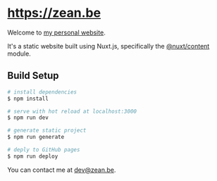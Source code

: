 # <https://zean.be>

Welcome to [my personal website](https://zean.be).

It's a static website built using Nuxt.js, specifically the [@nuxt/content](https://content.nuxtjs.org/) module.

## Build Setup

```bash
# install dependencies
$ npm install

# serve with hot reload at localhost:3000
$ npm run dev

# generate static project
$ npm run generate

# deply to GitHub pages
$ npm run deploy
```

You can contact me at [dev@zean.be](mailto:dev@zean.be).
